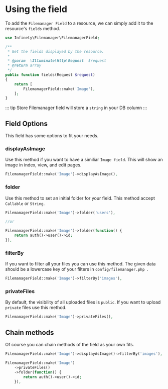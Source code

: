 # Using the field

To add the `Filemanager Field` to a resource, we can simply add it to the resource's `fields` method.

```php
use Infinety\Filemanager\FilemanagerField;

/**
 * Get the fields displayed by the resource.
 *
 * @param  \Illuminate\Http\Request  $request
 * @return array
 */
public function fields(Request $request)
{
    return [
        FilemanagerField::make('Image'),
    ];
}
```

::: tip Store
Filemanager field will store a `string` in your DB column
:::

## Field Options

This field has some options to fit your needs.

### displayAsImage

Use this method if you want to have a similiar `Image field`. This will show an image in index, view, and edit pages.

```php
FilemanagerField::make('Image')->displayAsImage(),
```

### folder

Use this method to set an initial folder for your field. This method accept `Callable` or `String`.

```php
FilemanagerField::make('Image')->folder('users'),

//or

FilemanagerField::make('Image')->folder(function() {
	return auth()->user()->id;
}),
```


### filterBy

If you want to filter all your files you can use this method. The given data should be a lowercase key of your filters in `config/filemanager.php `. 

```php
FilemanagerField::make('Image')->filterBy('images'),
```

### privateFiles

By default, the visibility of all uploaded files is `public`. If you want to upload `private` files use this method.

```php
FilemanagerField::make('Image')->privateFiles(),
```

## Chain methods

Of course you can chain methods of the field as your own fits.

```php
FilemanagerField::make('Image')->displayAsImage()->filterBy('images'),

FilemanagerField::make('Image')
	->privateFiles()
	->folder(function() {
		return auth()->user()->id;
	}),
```
